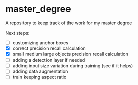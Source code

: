 # master_degree
A repository to keep track of the work for my master degree

Next steps:
- [ ] customizing anchor boxes 
- [X] correct precision recall calculation 
- [X] small medium large objects precision recall calculation 
- [ ] adding a detection layer if needed 
- [ ] adding input size variation during training (see if it helps) 
- [ ] adding data augmentation
- [ ] train keeping aspect ratio 
